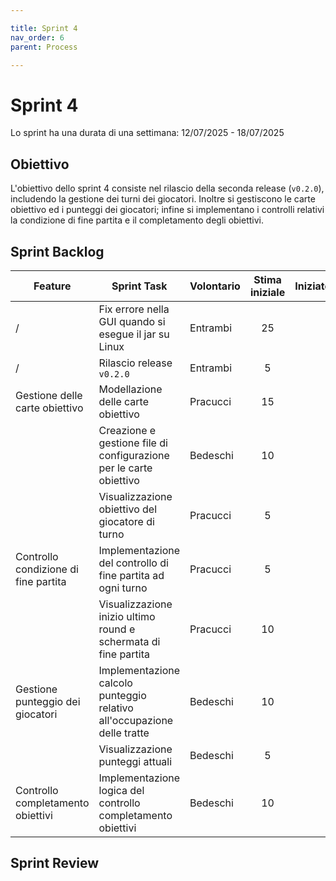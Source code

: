 ```yaml
---

title: Sprint 4
nav_order: 6
parent: Process

---
```


# Sprint 4

Lo sprint ha una durata di una settimana: 12/07/2025 - 18/07/2025

## Obiettivo

L'obiettivo dello sprint 4 consiste nel rilascio della seconda release (`v0.2.0`), includendo la gestione dei turni dei
giocatori. Inoltre si gestiscono le carte obiettivo ed i punteggi dei giocatori; infine si implementano i controlli
relativi la condizione di fine partita e il completamento degli obiettivi.

## Sprint Backlog

| Feature                              | Sprint Task                                                             | Volontario | Stima iniziale | Iniziato | Completato |
|--------------------------------------|-------------------------------------------------------------------------|------------|:--------------:|:--------:|:----------:|
| /                                    | Fix errore nella GUI quando si esegue il jar su Linux                   | Entrambi   |       25       |          |            |
| /                                    | Rilascio release `v0.2.0`                                               | Entrambi   |       5        |          |            |
| Gestione delle carte obiettivo       | Modellazione delle carte obiettivo                                      | Pracucci   |       15       |          |            |
|                                      | Creazione e gestione file di configurazione per le carte obiettivo      | Bedeschi   |       10       |          |            |
|                                      | Visualizzazione obiettivo del giocatore di turno                        | Pracucci   |       5        |          |            |
| Controllo condizione di fine partita | Implementazione del controllo di fine partita ad ogni turno             | Pracucci   |       5        |          |            |
|                                      | Visualizzazione inizio ultimo round e schermata di fine partita         | Pracucci   |       10       |          |            |
| Gestione punteggio dei giocatori     | Implementazione calcolo punteggio relativo all'occupazione delle tratte | Bedeschi   |       10       |          |            |
|                                      | Visualizzazione punteggi attuali                                        | Bedeschi   |       5        |          |            |
| Controllo completamento obiettivi    | Implementazione logica del controllo completamento obiettivi            | Bedeschi   |       10       |          |            |

## Sprint Review
